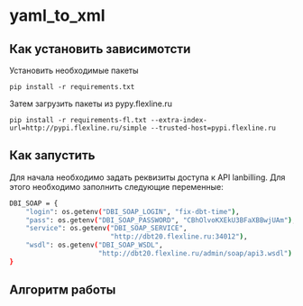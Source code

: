 # yaml_to_xml

## Как установить зависимотсти

Установить необходимые пакеты
```shell
pip install -r requirements.txt
```

Затем загрузить пакеты из pypy.flexline.ru
```shell
pip install -r requirements-fl.txt --extra-index-url=http://pypi.flexline.ru/simple --trusted-host=pypi.flexline.ru
```

## Как запустить

Для начала необходимо задать реквизиты доступа к API lanbilling. Для этого необходимо заполнить следующие переменные:
```bash
DBI_SOAP = {
    "login": os.getenv("DBI_SOAP_LOGIN", "fix-dbt-time"),
    "pass": os.getenv("DBI_SOAP_PASSWORD", "CBhOlvoKXEkU3BFaXBBwjUAm"),
    "service": os.getenv("DBI_SOAP_SERVICE",
                         "http://dbt20.flexline.ru:34012"),
    "wsdl": os.getenv("DBI_SOAP_WSDL",
                      "http://dbt20.flexline.ru/admin/soap/api3.wsdl")
}
```

## Алгоритм работы
